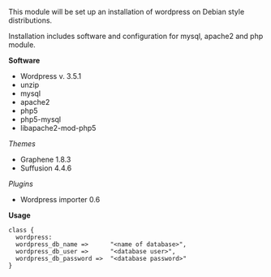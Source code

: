This module will be set up an installation of wordpress on Debian style distributions.

Installation includes software and configuration for mysql, apache2 and php module.

__Software__
* Wordpress v. 3.5.1
* unzip
* mysql
* apache2
* php5
* php5-mysql
* libapache2-mod-php5


_Themes_
* Graphene 1.8.3
* Suffusion 4.4.6

_Plugins_
* Wordpress importer 0.6

__Usage__

    class {
      wordpress:
      wordpress_db_name =>      "<name of database>",
      wordpress_db_user =>      "<database user>",
      wordpress_db_password =>  "<database password>"
    }
